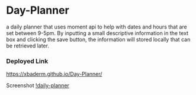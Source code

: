 # Day-Planner
a daily planner that  uses moment api to help with dates and hours that are set between 9-5pm. By inputting a small descriptive information in the text box and clicking the save button, the information will stored locally that can be retrieved later.


### Deployed Link
https://xbaderm.github.io/Day-Planner/

Screenshot
[!daily-planner](./assets/images/daily.png)